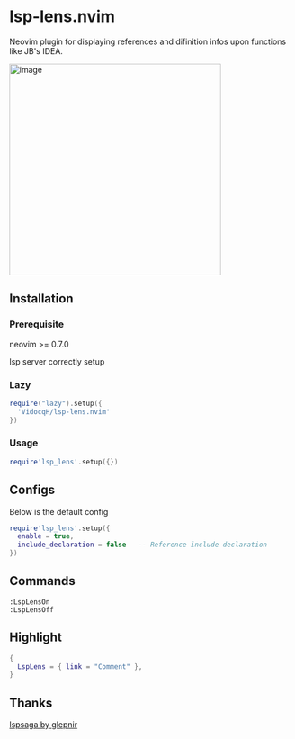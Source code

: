 # lsp-lens.nvim

Neovim plugin for displaying references and difinition infos upon functions like JB's IDEA.

<img width="376" alt="image" src="https://user-images.githubusercontent.com/16725418/217580076-7064cc80-664c-4ade-8e66-a0c75801cf17.png">

## Installation
### Prerequisite
neovim >= 0.7.0

lsp server correctly setup

### Lazy
```lua
require("lazy").setup({
  'VidocqH/lsp-lens.nvim'
})
```

### Usage
```lua
require'lsp_lens'.setup({})
```

## Configs
Below is the default config
```lua
require'lsp_lens'.setup({
  enable = true,
  include_declaration = false   -- Reference include declaration
})
```

## Commands
```
:LspLensOn
:LspLensOff
```

## Highlight
```lua
{
  LspLens = { link = "Comment" },
}
```

## Thanks
[lspsaga by glepnir](https://github.com/glepnir/lspsaga.nvim#customize-appearance)
